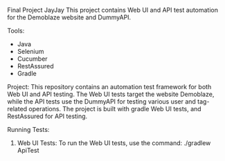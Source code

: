 Final Project JayJay
This project contains Web UI and API test automation for the Demoblaze website and DummyAPI.

Tools:
- Java
- Selenium
- Cucumber
- RestAssured
- Gradle


Project:
This repository contains an automation test framework for both Web UI and API testing. 
The Web UI tests target the website Demoblaze, while the API tests use the DummyAPI for testing various user and tag-related operations.
The project is built with gradle Web UI tests, and RestAssured for API testing. 

Running Tests:
1. Web UI Tests:
   To run the Web UI tests, use the command:
   ./gradlew ApiTest
